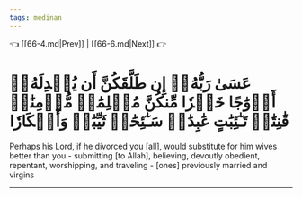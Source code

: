 ```yaml
---
tags: medinan
---
```


👈 [[66-4.md|Prev]] | [[66-6.md|Next]] 👉

# عَسَىٰ رَبُّهُۥٓ إِن طَلَّقَكُنَّ أَن يُبۡدِلَهُۥٓ أَزۡوَٰجًا خَيۡرٗا مِّنكُنَّ مُسۡلِمَٰتٖ مُّؤۡمِنَٰتٖ قَٰنِتَٰتٖ تَـٰٓئِبَٰتٍ عَٰبِدَٰتٖ سَـٰٓئِحَٰتٖ ثَيِّبَٰتٖ وَأَبۡكَارٗا

Perhaps his Lord, if he divorced you [all], would substitute for him wives better than you - submitting [to Allah], believing, devoutly obedient, repentant, worshipping, and traveling - [ones] previously married and virgins

---

